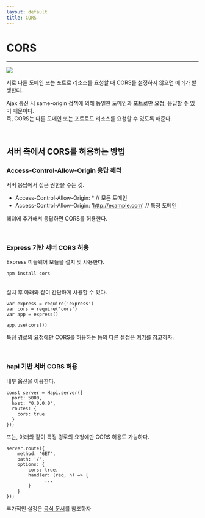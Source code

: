 ```yaml
---
layout: default
title: CORS
---
```


# **CORS**

---

![](../../images/no-cors.png)

서로 다른 도메인 또는 포트로 리소스를 요청할 때 CORS를 설정하지 않으면 에러가 발생한다.

Ajax 통신 시 same-origin 정책에 의해 동일한 도메인과 포트로만 요청, 응답할 수 있기 때문이다.<br>
즉, CORS는 다른 도메인 또는 포트로도 리소스를 요청할 수 있도록 해준다.

<br>

## 서버 측에서 CORS를 허용하는 방법

### Access-Control-Allow-Origin 응답 헤더

서버 응답에서 접근 권한을 주는 것.

- Access-Control-Allow-Origin: \* // 모든 도메인
- Access-Control-Allow-Origin: 'http://example.com' // 특정 도메인

헤더에 추가해서 응답하면 CORS를 허용한다.

<br>

### Express 기반 서버 CORS 허용

Express 미들웨어 모듈을 설치 및 사용한다.

```
npm install cors
```

<br>
설치 후 아래와 같이 간단하게 사용할 수 있다.

```
var express = require('express')
var cors = require('cors')
var app = express()

app.use(cors())
```

특정 경로의 요청에만 CORS를 허용하는 등의 다른 설정은 [여기](https://github.com/expressjs/cors)를 참고하자.

<br>

### hapi 기반 서버 CORS 허용

내부 옵션을 이용한다.

```
const server = Hapi.server({
  port: 5000,
  host: "0.0.0.0",
  routes: {
    cors: true
  }
});
```

또는, 아래와 같이 특정 경로의 요청에만 CORS 허용도 가능하다.

```
server.route({
    method: 'GET',
    path: '/',
    options: {
        cors: true,
        handler: (req, h) => {
              ...
        }
    }
});
```

추가적인 설정은 [공식 문서](https://hapi.dev/api/?v=19.1.1#-routeoptionscors)를 참조하자
